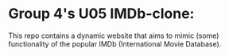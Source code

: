 # Group 4's U05 IMDb-clone:
This repo contains a dynamic website that aims to mimic (some) functionality of the popular IMDb (International Movie Database).


